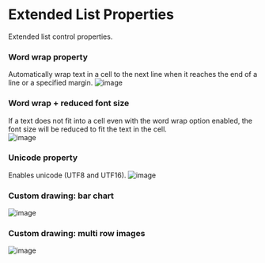 # Extended List Properties
Extended list control properties.

### Word wrap property
Automatically wrap text in a cell to the next line when it reaches the end of a line or a specified margin.
![image](https://github.com/user-attachments/assets/d3f06911-7a47-4a6b-a9b1-29e2621bfd51)

### Word wrap + reduced font size
If a text does not fit into a cell even with the word wrap option enabled, the font size will be reduced to fit the text in the cell.  
![image](https://github.com/user-attachments/assets/0f7d744e-7f37-4b92-9f0c-91341c0afa0e)

### Unicode property
Enables unicode (UTF8 and UTF16).
![image](https://github.com/user-attachments/assets/e40f8555-30d7-4cad-a21c-b1bea74f1819)

### Custom drawing: bar chart
![image](https://github.com/user-attachments/assets/c9b65a42-b2bc-430f-9bc9-5bcea196f9b4)

### Custom drawing: multi row images
![image](https://github.com/user-attachments/assets/9273b95c-a4ea-4e6b-9225-4ca9de033a91)

